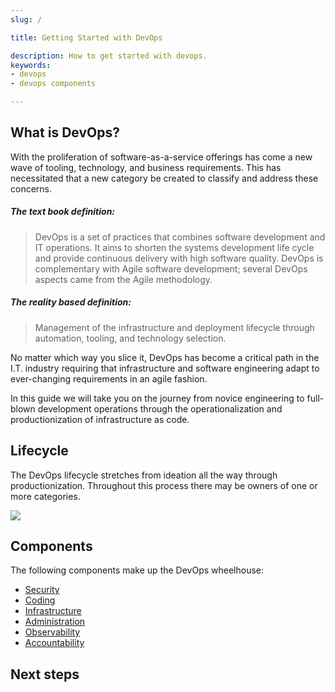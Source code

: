 ```yaml
---
slug: /

title: Getting Started with DevOps

description: How to get started with devops.
keywords:
- devops
- devops components

---
```



## What is DevOps?

With the proliferation of software-as-a-service offerings has come a new
wave of tooling, technology, and business requirements. This has necessitated
that a new category be created to classify and address these concerns.

##### The text book definition:

> DevOps is a set of practices that combines software development and IT operations. It aims to shorten the systems development life cycle and provide continuous delivery with high software quality. DevOps is complementary with Agile software development; several DevOps aspects came from the Agile methodology.

##### The reality based definition:

> Management of the infrastructure and deployment lifecycle through automation, tooling, and technology selection.

No matter which way you slice it, DevOps has become a critical path in the
I.T. industry requiring that infrastructure and software engineering adapt
to ever-changing requirements in an agile fashion.

In this guide we will take you on the journey from novice engineering to
full-blown development operations through the operationalization and
productionization of infrastructure as code.

## Lifecycle

The DevOps lifecycle stretches from ideation all the way through productionization.
Throughout this process there may be owners of one or more categories.

<div class="article-image"><img src="/img/devops-lifecycle.png"/></div>


## Components

The following components make up the DevOps wheelhouse:

* [Security](getting-started/components/security)
* [Coding](getting-started/components/coding)
* [Infrastructure](getting-started/components/infrastructure)
* [Administration](getting-started/components/administration)
* [Observability](getting-started/components/observability)
* [Accountability](getting-started/components/accountability)

## Next steps
